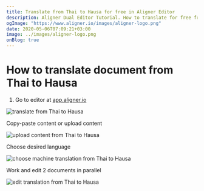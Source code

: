 ```yaml
---
title: Translate from Thai to Hausa for free in Aligner Editor
description: Aligner Dual Editor Tutorial. How to translate for free from Thai to Hausa. Aligner is multilingual document management platform. 
ogImage: "https://www.aligner.io/images/aligner-logo.png"
date: 2020-05-06T07:09:21+03:00
image: ../images/aligner-logo.png
onBlog: true
---
```


# How to translate document from Thai to Hausa

1. Go to editor at [app.aligner.io](https://app.aligner.io "Aligner App web page")

![translate from Thai to Hausa](../aligner-blank-editor.png "translate from Thai to Hausa")

Copy-paste content or upload content

![upload content from Thai to Hausa](../aligner-uploaded-document.png "upload content from Thai to Hausa")

Choose desired language

![choose machine translation from Thai to Hausa](../aligner-language-dropdown.png "choose machine translation from Thai to Hausa")

Work and edit 2 documents in parallel

![edit translation from Thai to Hausa](../aligner-double-sitded-editor.png "edit translation from Thai to Hausa")

